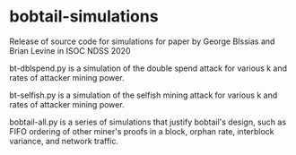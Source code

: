# bobtail-simulations
Release of source code for simulations for paper by George BIssias and Brian Levine in ISOC NDSS 2020

bt-dblspend.py is a simulation of the double spend attack for various k and rates of attacker mining power. 

bt-selfish.py is a simulation of the selfish mining attack for various k and rates of attacker mining power.

bobtail-all.py is a series of simulations that justify bobtail's design, such as FIFO ordering of other miner's proofs in a 
block, orphan rate, interblock variance, and network traffic.
